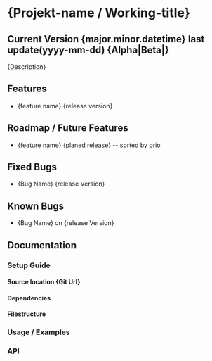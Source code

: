 # {Projekt-name / Working-title}
## Current Version {major.minor.datetime} last update(yyyy-mm-dd) {Alpha|Beta|}
{Description}

## Features
* {feature name} {release version}

## Roadmap / Future Features
* {feature name} {planed release} -- sorted by prio

## Fixed Bugs
* {Bug Name} {release Version}

## Known Bugs
* {Bug Name} on {release Version}

## Documentation
### Setup Guide
#### Source location {Git Url}
#### Dependencies
#### Filestructure
### Usage / Examples
### API
